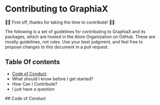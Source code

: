 # Contributing to GraphiaX

🎉😎 First off, thanks for taking the time to contribute! 🎉😎

The following is a set of guidelines for contributing to GraphiaX and its packages, which are hosted in the Atom Organization on GitHub. These are mostly guidelines, not rules. Use your best judgment, and feel free to propose changes to this document in a pull request.

## Table Of contents


* [Code of Conduct](#code_of_conduct)
* What should I know before I get started?
* How Can I Contribute?
* I just have a question



<a name="code_of_conduct"/>
## Code of Conduct
